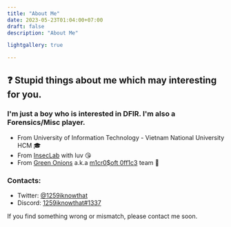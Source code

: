 ```yaml
---
title: "About Me"
date: 2023-05-23T01:04:00+07:00
draft: false
description: "About Me"

lightgallery: true

---
```


## ❓ Stupid things about me which may interesting for you.

### I'm just a boy who is interested in DFIR. I'm also a Forensics/Misc player.

* From University of Information Technology - Vietnam National University HCM 🎓
* From [InsecLab](https://inseclab.uit.edu.vn/) with luv 😘
* From [Green Onions](https://ctftime.org/team/194346) a.k.a [m1cr0$oft 0ff1c3](https://ctftime.org/team/194346) team 🧅

### Contacts:

* Twitter: [@1259iknowthat](https://twitter.com/1259iknowthat)
* Discord: [1259iknowthat#1337](https://discord.com/users/496308605918773248)

If you find something wrong or mismatch, please contact me soon.